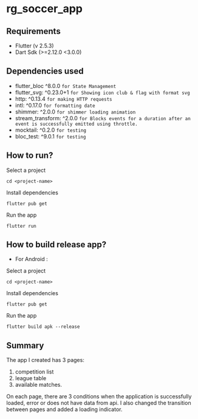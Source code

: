 # rg_soccer_app

## Requirements
- Flutter (v 2.5.3)
- Dart Sdk (>=2.12.0 <3.0.0)

## Dependencies used
- flutter_bloc ^8.0.0 `for State Management`
- flutter_svg: ^0.23.0+1 `for Showing icon club & flag with format svg`
- http: ^0.13.4 `for making HTTP requests`
- intl: ^0.17.0 `for formatting date`
- shimmer: ^2.0.0 `for shimmer loading animation`
- stream_transform: ^2.0.0 `for Blocks events for a duration after an event is successfully emitted using throttle.`
- mocktail: ^0.2.0 `for testing`
- bloc_test: ^9.0.1 `for testing`

## How to run?

Select a project
```
cd <project-name>
```
Install dependencies
```
flutter pub get
```
Run the app
```
flutter run
```

## How to build release app?
- For Android :

Select a project
```
cd <project-name>
```
Install dependencies
```
flutter pub get
```
Run the app
```
flutter build apk --release
```

## Summary

The app I created has 3 pages:
1. competition list
2. league table
3. available matches.

On each page, there are 3 conditions when the application is successfully loaded, error or does not have data from api. I also changed the transition between pages and added a loading indicator.
